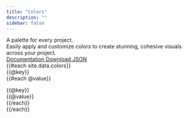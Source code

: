 ```yaml
---
title: "Colors"
description: ""
sidebar: false
---
```


<div class="flex justify-between pt-16 pb-12 md:pt-20 md:pb-16">
    <div class="w-full">
        <div class="max-w-3xl font-crimson text-6xl md:text-7xl leading-none mb-4">
            <span class="font-medium tracking-tight text-neutral-950">A palette for every project.</span>
        </div>
        <div class="max-w-lg mt-0 mb-8 text-xl leading-relaxed">
            <span class="text-neutral-700">Easily apply and customize colors to create stunning, cohesive visuals across your project.</span>
        </div>
        <div class="flex items-center gap-2">
            <a href="/docs#root" class="flex items-center px-4 py-3 rounded-lg bg-neutral-900 hover:bg-neutral-950 text-white no-underline cursor-pointer">
                <span class="font-medium text-sm">Documentation</span>
            </a>
            <a href="/colors.json" target="_blank" class="flex items-center px-4 py-3 rounded-lg bg-white hover:bg-neutral-100 text-neutral-950 border border-neutral-200 no-underline cursor-pointer">
                <span class="font-medium text-sm">Download JSON</span>
            </a>
        </div>
    </div>
</div>
<div class="mb-16">
    {{#each site.data.colors}}
    <div class="mb-6 md:mb-8">
        <div class="text-xl font-medium mb-4 capitalize">
            <div class="mb-1">{{@key}}</div>
            <div class="h-px w-full max-w-40 bg-neutral-200"></div>
        </div>
        <div class="w-full grid grid-cols-3 md:grid-cols-11 gap-2">
            {{#each @value}}
            <div class="w-full">
                <div data-color="{{@value}}" class="relative rounded w-full h-20 mb-2 cursor-pointer group" style="background-color:{{@value}};color:{{=contrastColor @value}}">
                    <div class="absolute hidden group-hover:flex pointer-events-none top-0 right-0 mt-2 mr-2 text-lg">
                        <svg width="1em" height="1em"><use xlink:href="sprite.svg#clipboard"></use></svg>
                    </div>
                </div>
                <div class="text-xs text-gray-700 font-bold">{{@key}}</div>
                <div class="text-3xs text-gray-600 font-medium">{{@value}}</div>
            </div>
            {{/each}}
        </div>
    </div>
    {{/each}}
</div>
<script type="text/javascript">
    Array.from(document.querySelectorAll(`div[data-color]`)).forEach(element => {
        element.addEventListener("click", event => {
            utils.copyTextToClipboard(element.dataset.color).then(() => {
                utils.showToast(`Color ${element.dataset.color} copied to clipboard!`);
            });
        });
    });
</script>
